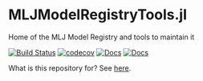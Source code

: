 # MLJModelRegistryTools.jl

Home of the MLJ Model Registry and tools to maintain it

[![Build Status](https://github.com/JuliaAI/MLJModelRegistryTools.jl/workflows/CI/badge.svg)](https://github.com/JuliaAI/MLJModelRegistryTools.jl/actions)
[![codecov](https://codecov.io/gh/JuliaAI/MLJModelRegistryTools.jl/graph/badge.svg?token=IffAGupUL3)](https://codecov.io/gh/JuliaAI/MLJModelRegistryTools.jl)
[![Docs](https://img.shields.io/badge/docs-dev-blue.svg)](https://juliaai.github.io/MLJModelRegistryTools.jl/dev/)
[![Docs](https://img.shields.io/badge/docs-stable-blue.svg)](https://juliaai.github.io/MLJModelRegistryTools.jl/stable/)

What is this repository for? See
[here](https://juliaai.github.io/MLJModelRegistryTools.jl/stable/#What's-this-repository-for?).


